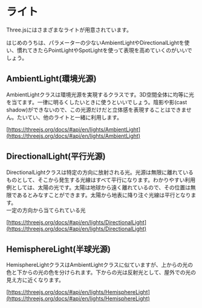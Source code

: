 # ライト
Three.jsにはさまざまなライトが用意されています。

はじめのうちは、パラメーターの少ないAmbientLightやDirectionalLightを使い、慣れてきたらPointLightやSpotLightを使って表現を高めていくのがいいでしょう。

## AmbientLight(環境光源)
AmbientLightクラスは環境光源を実現するクラスです。3D空間全体に均等に光を当てます。一律に明るくしたいときに使うといいでしょう。陰影や影(cast shadow)ができないので、この光源だけだと立体感を表現することはできません。たいてい、他のライトと一緒に利用します。

[https://threejs.org/docs/#api/en/lights/AmbientLight](https://threejs.org/docs/#api/en/lights/AmbientLight)

## DirectionalLight(平行光源)
DirectionalLightクラスは特定の方向に放射される光。光源は無限に離れているものとして、そこから発生する光線はすべて平行になります。わかりやすい利用例としては、太陽の光です。太陽は地球から遠く離れているので、その位置は無限であるとみなすことができます。太陽から地表に降り注ぐ光線は平行となります。<br>
一定の方向から当てられている光

[https://threejs.org/docs/#api/en/lights/DirectionalLight](https://threejs.org/docs/#api/en/lights/DirectionalLight)

## HemisphereLight(半球光源)
HemisphereLightクラスはAmbientLightクラスに似ていますが、上からの光の色と下からの光の色を分けられます。下からの光は反射光として、屋外での光の見え方に近くなります。

[https://threejs.org/docs/#api/en/lights/HemisphereLight](https://threejs.org/docs/#api/en/lights/HemisphereLight)